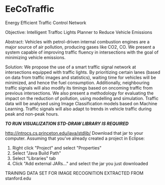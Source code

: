 # EeCoTraffic
Energy Efficient Traffic Control Network

Objective: Intelligent Traffoc Lights Planner to Reduce Vehicle Emissions

Abstract: Vehicles with petrol-driven internal combustion engines are a major source of air pollution, producing gases like CO2, CO. We present a system capable of improving traffic fluency in intersections with the goal of minimizing vehicle emissions.

Solution: We propose the use of a smart traffic signal network at intersections equipped with traffic lights. By prioritizing certain lanes (based on data from traffic images and statistics), waiting time for vehicles will be minimized, and hence the fuel consumption. Additionally, neighbouring traffic signals will also modify its timings based on oncoming traffic from previous intersections. We also present a methodology for evaluating the impact on the reduction of pollution, using modelling and simulation. Traffic data will be analysed using Image Classification models based on Machine Learning. Traffic signals will also adapt to trends in vehicle traffic during peak and non-peak hours.

*********TO RUN VISUALIZATION STD-DRAW LIBRARY IS REQUIRED*********

http://introcs.cs.princeton.edu/java/stdlib/
Download that jar to your computer. Assuming that you've already created a project in Eclipse:
1. Right click "Project" and select "Properties"
2. Select "Java Build Path"
3. Select "Libraries" tab
4. Click "Add external JARs..." and select the jar you just downloaded


TRAINING DATA SET FOR IMAGE RECOGNITION EXTRACTED FROM stanford.edu
